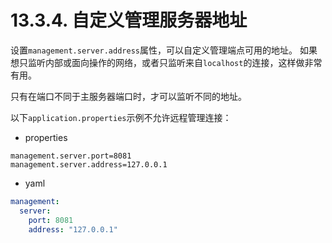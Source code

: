 # 13.3.4. 自定义管理服务器地址

设置`management.server.address`属性，可以自定义管理端点可用的地址。
如果想只监听内部或面向操作的网络，或者只监听来自`localhost`的连接，这样做非常有用。

<univ-note type="note">

只有在端口不同于主服务器端口时，才可以监听不同的地址。

</univ-note>

以下`application.properties`示例不允许远程管理连接：

+ properties

```properties
management.server.port=8081
management.server.address=127.0.0.1
```

+ yaml

```yaml
management:
  server:
    port: 8081
    address: "127.0.0.1"
```
